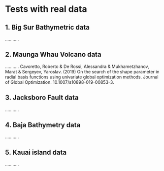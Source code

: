 # Tests with real data

## 1. Big Sur Bathymetric data
.....
.....

## 2. Maunga Whau Volcano data
.....
.....
Cavoretto, Roberto & De Rossi, Alessandra & Mukhametzhanov, Marat & Sergeyev, Yaroslav. (2019) On the search of the shape parameter in radial basis functions using univariate global optimization methods. Journal of Global Optimization. 10.1007/s10898-019-00853-3. 

## 3. Jacksboro Fault data
.....
.....

## 4. Baja Bathymetry data
.....
.....

## 5. Kauai island data
.....
.....


